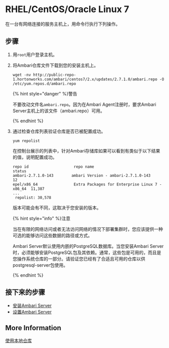 # RHEL/CentOS/Oracle Linux  7

在一台有网络连接的服务主机上，用命令行执行下列操作。

## 步骤

1. 用`root`用户登录主机。

2. 将Ambari仓库文件下载到您的安装主机上。

   ```shell
   wget -nv http://public-repo-1.hortonworks.com/ambari/centos7/2.x/updates/2.7.1.0/ambari.repo -O /etc/yum.repos.d/ambari.repo
   ```
   {% hint style="danger" %}警告

   不要改动文件名`ambari.repo`。因为在Ambari Agent注册时，要求Ambari Server主机上的该文件（ambari.repo）可用。

   {% endhint %}


3. 通过检查仓库列表验证仓库是否已被配置成功。

   ```shell
   yum repolist
   ```

   在控制台展示的列表中，针对Ambari存储库如果可以看到有类似于以下结果的值，说明配置成功。

   ```shell
   repo id                    repo name                                       status
   ambari-2.7.1.0-143        ambari Version - ambari-2.7.1.0-143            12
   epel/x86_64                Extra Packages for Enterprise Linux 7 - x86_64  11,387
   ...
    repolist: 30,578
   ```

   版本可能会有不同，这取决于您安装的版本。

   {% hint style="info" %}注意

   当在有限的网络访问或者无法访问网络的情况下部署集群时，您应该提供一种可选的能够访问这些数据的路径或方式。

   Ambari Server默认使用内嵌的PostgreSQL数据库。当您安装Ambari Server时，必须能够安装PostgreSQL包及其依赖。通常，这些包是可用的，而且是您操作系统仓库的一部分。请验证您已经有了合适且可用的仓库以供postgresql-server包使用。

   {% endhint %}

## 接下来的步骤

- [安装Ambari Server](../02-install-the-ambari-server/README.md)
- [设置Ambari Server](../03-setup-the-ambari-server/README.md)

## More Information

[使用本地仓库](../../02-using-a-local-repository/README.md)

